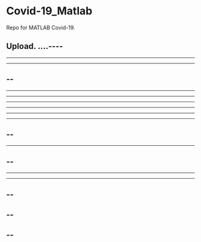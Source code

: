 # Covid-19_Matlab

Repo for MATLAB Covid-19.

Upload.
....----
----
----------
----------
--
----
----------
-------
-------
------------
------
-----
--
----
----
--
--
----
------
--
--
--
--
--
----
